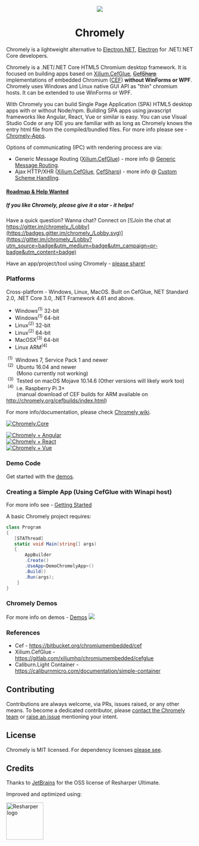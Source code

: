 <p align="center"><img src="https://github.com/chromelyapps/Chromely/blob/master/nugets/chromely.ico?raw=true" /></p>
<h1 align="center">Chromely</h1>

Chromely is a lightweight alternative to <a href="https://github.com/ElectronNET/Electron.NET">Electron.NET</a>, <a href="https://github.com/electron/electron">Electron</a> for .NET/.NET Core developers.

Chromely is a .NET/.NET Core HTML5 Chromium desktop framework. It is focused on building apps based on [Xilium.CefGlue](https://bitbucket.org/xilium/xilium.cefglue/wiki/Home), ~~[CefSharp](https://github.com/chromelyapps/Chromely.Legacy)~~ implementations of  embedded Chromium ([CEF](https://bitbucket.org/chromiumembedded/cef)) **without WinForms or WPF**. Chromely uses Windows and Linux native GUI API as "thin" chromium hosts. It can be extended to use WinForms or WPF. 

With Chromely you can build Single Page Application (SPA) HTML5 desktop apps with or without Node/npm. Building SPA apps using javascript frameworks like Angular, React, Vue or similar is easy. You can use Visual Studio Code or any IDE you are familiar with as long as Chromely knows the entry html file from the compiled/bundled files. For more info please see - [Chromely-Apps](https://github.com/chromelyapps/Chromely/wiki/Chromely-Apps).

Options of communicating (IPC) with rendering process are via:

- Generic Message Routing ([Xilium.CefGlue](https://bitbucket.org/xilium/xilium.cefglue/wiki/Home)) - more info @ [Generic Message Routing](https://github.com/chromelyapps/Chromely/wiki/Generic-Message-Routing).
- Ajax HTTP/XHR ([Xilium.CefGlue](https://bitbucket.org/xilium/xilium.cefglue/wiki/Home), [CefSharp](https://github.com/cefsharp/CefSharp)) -  more info @ [Custom Scheme Handling](https://github.com/chromelyapps/Chromely/wiki/Custom-Scheme-Handling).

[<h4>Roadmap & Help Wanted</h4>](https://github.com/chromelyapps/Chromely/wiki/Roadmap-and-Help-Wanted) 

##### If you like Chromely, please give it a star - it helps! #####

Have a quick question? Wanna chat? Connect on  [![Join the chat at https://gitter.im/chromely_/Lobby](https://badges.gitter.im/chromely_/Lobby.svg)](https://gitter.im/chromely_/Lobby?utm_source=badge&utm_medium=badge&utm_campaign=pr-badge&utm_content=badge)

Have an app/project/tool using Chromely - [please share!](https://github.com/chromelyapps/Chromely/issues/63)

### Platforms
Cross-platform - Windows, Linux, MacOS. Built on CefGlue, NET Standard 2.0, .NET Core 3.0, .NET Framework 4.61 and above.

- Windows<sup>(1)</sup> 32-bit 
- Windows<sup>(1)</sup> 64-bit 
- Linux<sup>(2)</sup> 32-bit   
- Linux<sup>(2)</sup> 64-bit   
- MacOSX<sup>(3)</sup> 64-bit  
- Linux ARM<sup>(4)</sup>      

&nbsp;<sup>(1)</sup>&nbsp; Windows 7, Service Pack 1 and newer    
&nbsp;<sup>(2)</sup>&nbsp; Ubuntu 16.04 and newer    
&nbsp;&nbsp;&nbsp;&nbsp;&nbsp;&nbsp;&nbsp;(Mono currently not working)    
&nbsp;<sup>(3)</sup>&nbsp; Tested on macOS Mojave 10.14.6  (Other versions will likely work too) 
&nbsp;<sup>(4)</sup>&nbsp; i.e. Raspberry Pi 3+    
&nbsp;&nbsp;&nbsp;&nbsp;&nbsp;&nbsp;&nbsp;(manual download of CEF builds for ARM available on http://chromely.org/cefbuilds/index.html)    


For more info/documentation, please check [Chromely wiki](https://github.com/chromelyapps/Chromely/wiki). 

[![Chromely.Core](http://img.shields.io/nuget/vpre/Chromely.Core.svg?style=flat&label=Chromely.Core)](https://www.nuget.org/packages/Chromely.Core)

[![Chromely + Angular](https://img.shields.io/badge/Chromely%20Apps-Built%20with%20Angular%202%2B-green.svg)](https://github.com/chromelyapps/Chromely/wiki/Chromely-Apps)
<br>[![Chromely + React](https://img.shields.io/badge/Chromely%20Apps-Built%20with%20React-green.svg)](https://github.com/chromelyapps/Chromely/wiki/Chromely-Apps)
<br>[![Chromely + Vue](https://img.shields.io/badge/Chromely%20Apps-Built%20with%20Vue-green.svg)](https://github.com/chromelyapps/Chromely/wiki/Chromely-Apps) 

### Demo Code
Get started with the [demos](https://github.com/chromelyapps/demo-projects). 

### Creating a Simple App (Using CefGlue with Winapi host)
For more info see - [Getting Started](https://github.com/chromelyapps/Chromely/Documents/getting_started.md)

A basic Chromely project requires:

````csharp
class Program
{
   [STAThread]
   static void Main(string[] args)
   {
       AppBuilder
       .Create()
       .UseApp<DemoChromelyApp>()
       .Build()
       .Run(args);
    }
}
````

### Chromely Demos 
For more info on demos - [Demos](https://github.com/chromelyapps/Chromely/wiki/Demos)
![](https://github.com/chromelyapps/Chromely/blob/master/Screenshots/chromely_screens_n3.gif)

### References
* Cef - https://bitbucket.org/chromiumembedded/cef
* Xilium.CefGlue - https://gitlab.com/xiliumhq/chromiumembedded/cefglue
* Caliburn.Light Container - https://caliburnmicro.com/documentation/simple-container

Contributing
---
Contributions are always welcome, via PRs, issues raised, or any other means. To become a dedicated contributor, please [contact the Chromely team](https://github.com/orgs/chromelyapps/people) or [raise an issue](https://github.com/chromelyapps/Chromely/issues) mentioning your intent.

License
---
Chromely is MIT licensed. For dependency licenses [please see](https://github.com/chromelyapps/Chromely/blob/master/LICENSE.md).

Credits
---
Thanks to [JetBrains](https://www.jetbrains.com) for the OSS license of Resharper Ultimate.

Improved and optimized using:

<a href="https://www.jetbrains.com/resharper/
"><img src="https://blog.jetbrains.com/wp-content/uploads/2014/04/logo_resharper.gif" alt="Resharper logo" width="100" /></a>

